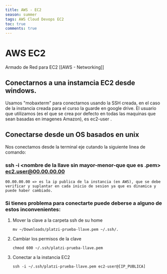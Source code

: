```yaml
---
title: AWS - EC2
season: summer
tags: AWS Cloud Devops EC2
toc: true
comments: true
---
```


# AWS EC2
Armado de Red para EC2 [[AWS - Networking]]

## Conectarnos a una instamcia EC2 desde windows.
Usamos "mobaxterm" para conectarnos usando la SSH creada, en el caso de la instancia creada para el curso la guarde en google drive. 
El usuario que utilizamos (es el que se crea por defecto en todas las maquinas que sean basadas en imagenes Amazon), es ec2-user .

## Conectarse desde un OS basados en unix
Nos conectamos desde la terminal eje cutando la siguiente linea de comando:
### ssh -i <nombre de la llave sin mayor-menor-que que es .pem> ec2.user@00.00.00.00
	00.00.00.00 => es la ip publica de la instancia (en AWS), que se debe verificar y suplantar en cada inicio de sesion ya que es dinamica y puede haber cambiado. 
	
### Si tienes problema para conectarte puede deberse a alguno de estos inconvenientes: 
	
	
1.  Mover la clave a la carpeta ssh de su home

	```
	mv ~/Downloads/platzi-prueba-llave.pem ~/.ssh/.	
	```


2.  Cambiar los permisos de la clave


		chmod 600 ~/.ssh/platzi-prueba-llave.pem


3.  Conectar a la instancia EC2

		ssh -i ~/.ssh/platzi-prueba-llave.pem ec2-user@[IP_PUBLICA]



